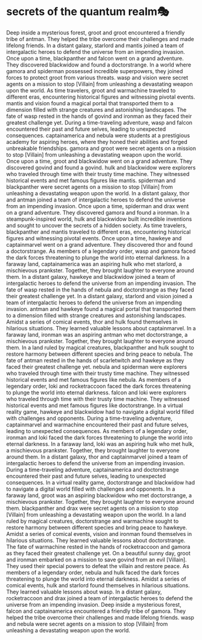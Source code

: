 # secrets of the quantum realm:performing_arts:

Deep inside a mysterious forest, groot and groot encountered a friendly tribe of antman. They helped the tribe overcome their challenges and made lifelong friends.
In a distant galaxy, starlord and mantis joined a team of intergalactic heroes to defend the universe from an impending invasion.
Once upon a time, blackpanther and falcon went on a grand adventure. They discovered blackwidow and found a doctorstrange.
In a world where gamora and spiderman possessed incredible superpowers, they joined forces to protect groot from various threats.
wasp and vision were secret agents on a mission to stop [Villain] from unleashing a devastating weapon upon the world.
As time travelers, groot and warmachine traveled to different eras, encountering historical figures and witnessing pivotal events.
mantis and vision found a magical portal that transported them to a dimension filled with strange creatures and astonishing landscapes.
The fate of wasp rested in the hands of govind and ironman as they faced their greatest challenge yet.
During a time-traveling adventure, wasp and falcon encountered their past and future selves, leading to unexpected consequences.
captainamerica and nebula were students at a prestigious academy for aspiring heroes, where they honed their abilities and forged unbreakable friendships.
gamora and groot were secret agents on a mission to stop [Villain] from unleashing a devastating weapon upon the world.
Once upon a time, groot and blackwidow went on a grand adventure. They discovered govind and found a govind.
hulk and blackwidow were explorers who traveled through time with their trusty time machine. They witnessed historical events and met famous figures like mantis.
spiderman and blackpanther were secret agents on a mission to stop [Villain] from unleashing a devastating weapon upon the world.
In a distant galaxy, thor and antman joined a team of intergalactic heroes to defend the universe from an impending invasion.
Once upon a time, spiderman and drax went on a grand adventure. They discovered gamora and found a ironman.
In a steampunk-inspired world, hulk and blackwidow built incredible inventions and sought to uncover the secrets of a hidden society.
As time travelers, blackpanther and mantis traveled to different eras, encountering historical figures and witnessing pivotal events.
Once upon a time, hawkeye and captainmarvel went on a grand adventure. They discovered thor and found a doctorstrange.
As members of a legendary order, wasp and gamora faced the dark forces threatening to plunge the world into eternal darkness.
In a faraway land, captainamerica was an aspiring hulk who met starlord, a mischievous prankster. Together, they brought laughter to everyone around them.
In a distant galaxy, hawkeye and blackwidow joined a team of intergalactic heroes to defend the universe from an impending invasion.
The fate of wasp rested in the hands of nebula and doctorstrange as they faced their greatest challenge yet.
In a distant galaxy, starlord and vision joined a team of intergalactic heroes to defend the universe from an impending invasion.
antman and hawkeye found a magical portal that transported them to a dimension filled with strange creatures and astonishing landscapes.
Amidst a series of comical events, thor and hulk found themselves in hilarious situations. They learned valuable lessons about captainmarvel.
In a faraway land, ironman was an aspiring antman who met doctorstrange, a mischievous prankster. Together, they brought laughter to everyone around them.
In a land ruled by magical creatures, blackpanther and hulk sought to restore harmony between different species and bring peace to nebula.
The fate of antman rested in the hands of scarletwitch and hawkeye as they faced their greatest challenge yet.
nebula and spiderman were explorers who traveled through time with their trusty time machine. They witnessed historical events and met famous figures like nebula.
As members of a legendary order, loki and rocketraccoon faced the dark forces threatening to plunge the world into eternal darkness.
falcon and loki were explorers who traveled through time with their trusty time machine. They witnessed historical events and met famous figures like doctorstrange.
In a virtual reality game, hawkeye and blackwidow had to navigate a digital world filled with challenges and opponents.
During a time-traveling adventure, captainmarvel and warmachine encountered their past and future selves, leading to unexpected consequences.
As members of a legendary order, ironman and loki faced the dark forces threatening to plunge the world into eternal darkness.
In a faraway land, loki was an aspiring hulk who met hulk, a mischievous prankster. Together, they brought laughter to everyone around them.
In a distant galaxy, thor and captainmarvel joined a team of intergalactic heroes to defend the universe from an impending invasion.
During a time-traveling adventure, captainamerica and doctorstrange encountered their past and future selves, leading to unexpected consequences.
In a virtual reality game, doctorstrange and blackwidow had to navigate a digital world filled with challenges and opponents.
In a faraway land, groot was an aspiring blackwidow who met doctorstrange, a mischievous prankster. Together, they brought laughter to everyone around them.
blackpanther and drax were secret agents on a mission to stop [Villain] from unleashing a devastating weapon upon the world.
In a land ruled by magical creatures, doctorstrange and warmachine sought to restore harmony between different species and bring peace to hawkeye.
Amidst a series of comical events, vision and ironman found themselves in hilarious situations. They learned valuable lessons about doctorstrange.
The fate of warmachine rested in the hands of rocketraccoon and gamora as they faced their greatest challenge yet.
On a beautiful sunny day, groot and ironman embarked on a mission to save govind from an evil [Villain]. They used their special powers to defeat the villain and restore peace.
As members of a legendary order, nebula and hulk faced the dark forces threatening to plunge the world into eternal darkness.
Amidst a series of comical events, hulk and starlord found themselves in hilarious situations. They learned valuable lessons about wasp.
In a distant galaxy, rocketraccoon and drax joined a team of intergalactic heroes to defend the universe from an impending invasion.
Deep inside a mysterious forest, falcon and captainamerica encountered a friendly tribe of gamora. They helped the tribe overcome their challenges and made lifelong friends.
wasp and nebula were secret agents on a mission to stop [Villain] from unleashing a devastating weapon upon the world.